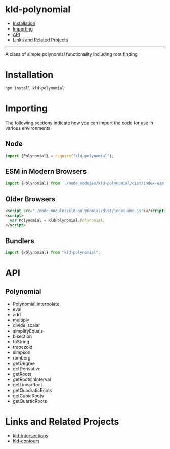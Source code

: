 # kld-polynomial

- [Installation](#installation)
- [Importing](#importing)
- [API](#api)
- [Links and Related Projects](#links-and-related-projects)

---

A class of simple polynomial functionality including root finding

# Installation

```
npm install kld-polynomial
```

# Importing

The following sections indicate how you can import the code for use in various environments.

## Node

```javascript
import {Polynomial} = require("kld-polynomial");
```

## ESM in Modern Browsers

```javascript
import {Polynomial} from './node_modules/kld-polynomial/dist/index-esm.js';
```

## Older Browsers

```html
<script src="./node_modules/kld-polynomial/dist/index-umd.js"></script>
<script>
  var Polynomial = KldPolynomial.Polynomial;
</script>
```

## Bundlers

```javascript
import {Polynomial} from "kld-polynomial";
```

# API

## Polynomial

- Polynomial.interpolate
- eval
- add
- multiply
- divide_scalar
- simplifyEquals
- bisection
- toString
- trapezoid
- simpson
- romberg
- getDegree
- getDerivative
- getRoots
- getRootsInInterval
- getLinearRoot
- getQuadraticRoots
- getCubicRoots
- getQuarticRoots

# Links and Related Projects

- [kld-intersections](https://github.com/thelonious/kld-intersections)
- [kld-contours](https://github.com/thelonious/kld-contours)
